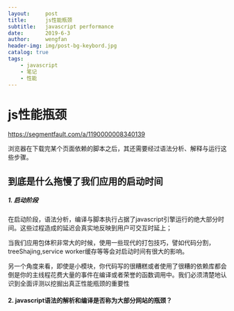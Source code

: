 ```yaml
---
layout:     post
title:      js性能瓶颈
subtitle:   javascript performance
date:       2019-6-3
author:     wengfan
header-img: img/post-bg-keybord.jpg
catalog: true
tags:
    - javascript
    - 笔记
    - 性能
---
```


# js性能瓶颈
https://segmentfault.com/a/1190000008340139

浏览器在下载完某个页面依赖的脚本之后，其还需要经过语法分析、解释与运行这些步骤。

## 到底是什么拖慢了我们应用的启动时间

##### 1. 启动阶段
在启动阶段，语法分析，编译与脚本执行占据了javascript引擎运行的绝大部分时间。这些过程造成的延迟会真实地反映到用户可交互时延上；

当我们应用包体积非常大的时候，使用一些现代的打包技巧，譬如代码分割，treeShajing,service worker缓存等等会对启动时间有很大的影响。

另一个角度来看，即使是小模块，你代码写的很糟糕或者使用了很糟的依赖库都会倒是你的主线程花费大量的事件在编译或者荣誉的函数调用中。我们必须清楚地认识到全面评测以挖掘出真正性能瓶颈的重要性


#### 2. javascript语法的解析和编译是否称为大部分网站的瓶颈？
